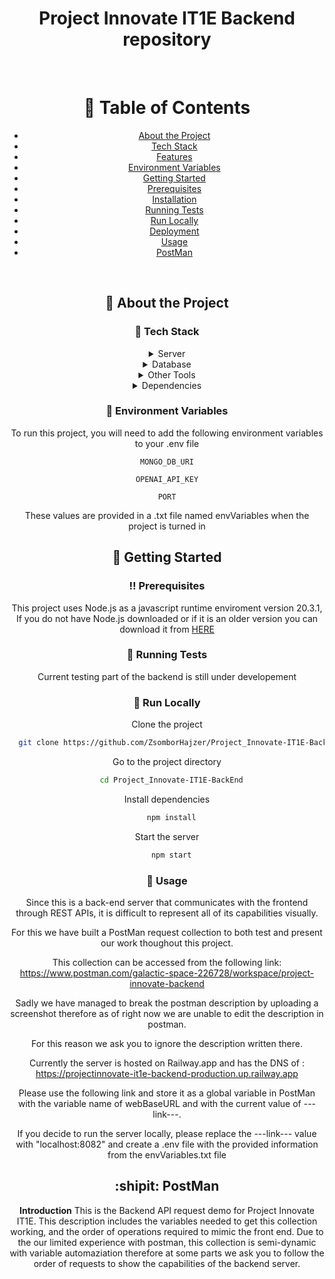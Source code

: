 <!--
Hey, thanks for using the awesome-readme-template template.  
If you have any enhancements, then fork this project and create a pull request 
or just open an issue with the label "enhancement".

Don't forget to give this project a star for additional support ;)
Maybe you can mention me or this repo in the acknowledgements too
-->
<div align="center">

  <h1>Project Innovate IT1E Backend repository</h1>
  
<br />

<!-- Table of Contents -->
# :notebook_with_decorative_cover: Table of Contents

- [About the Project](#star2-about-the-project)
- [Tech Stack](#space_invader-tech-stack)
- [Features](#dart-features)
- [Environment Variables](#key-environment-variables)
- [Getting Started](#toolbox-getting-started)
- [Prerequisites](#bangbang-prerequisites)
- [Installation](#gear-installation)
- [Running Tests](#test_tube-running-tests)
- [Run Locally](#running-run-locally)
- [Deployment](#triangular_flag_on_post-deployment)
- [Usage](#eyes-usage)
- [PostMan](#shipit)

</br>


<!-- About the Project -->
## :star2: About the Project


<!-- TechStack -->
### :space_invader: Tech Stack

<details>
  <summary>Server</summary>
  <ul>
    <li><a href="https://nodejs.org/">NodeJS</a></li>
    <li><a href="https://expressjs.com/">Express.js</a></li>
    <li><a href="https://restfulapi.net/">REST API</a></li>
  </ul>
</details>

<details>
<summary>Database</summary>
  <ul>
    <li><a href="https://www.mongodb.com/">MongoDB</a></li>
  </ul>
</details>

<details>
<summary>Other Tools</summary>
  <ul>
    <li><a href="https://www.mongodb.com/">PostMan</a></li>
    <li><a href="https://railway.app">Railway</a></li>
  </ul>
</details>

<details>
<summary>Dependencies</summary>
  <ul>
    <li><a href="https://www.npmjs.com/package/bcrypt">bcryptjs version: 2.4.3</a></li>
    <li><a href="https://www.npmjs.com/package/body-parser">body-parser version: 1.20.2</a></li>
    <li><a href="https://www.npmjs.com/package/cors">cors version: 2.8.5</a></li>
    <li><a href="https://www.npmjs.com/package/dotenv">dotenv version: 16.0.3 </a></li>
    <li><a href="https://www.npmjs.com/package/express">express version: 4.18.2 </a></li>
    <li><a href="https://www.npmjs.com/package/express-validator">express-validator version: 7.0.1</a></li>
    <li><a href="https://www.npmjs.com/package/fs">fs version: 0.0.1-security</a></li>
    <li><a href="https://www.npmjs.com/package/helmet">helmet version: 7.0.0</a></li>
    <li><a href="https://www.npmjs.com/package/jsonwebtoken">jsonwebtoken version: 9.0.0</a></li>
    <li><a href="https://www.npmjs.com/package/mongoose">mongoose version: 7.1.1</a></li>
    <li><a href="https://www.npmjs.com/package/morgan">morgan version: 1.10.0</a></li>
    <li><a href="https://www.npmjs.com/package/nodemon">nodemon version: 2.0.22</a></li>
    <li><a href="https://www.npmjs.com/package/openai">openai version: 3.2.1</a></li>
    <li><a href="https://www.npmjs.com/package/path">path version: 0.12.7</a></li>
  </ul>
</details>



<!-- Env Variables -->
### :key: Environment Variables

To run this project, you will need to add the following environment variables to your .env file

`MONGO_DB_URI`

`OPENAI_API_KEY`

`PORT`

These values are provided in a .txt file named envVariables when the project is turned in

<!-- Getting Started -->
## 	:toolbox: Getting Started

<!-- Prerequisites -->
### :bangbang: Prerequisites

This project uses Node.js as a javascript runtime enviroment version 20.3.1, If you do not have Node.js downloaded or if it is an older version you can download it from <a href=https://nodejs.org>HERE</a>
   
<!-- Running Tests -->
### :test_tube: Running Tests

Current testing part of the backend is still under developement

<!-- Run Locally -->
### :running: Run Locally

Clone the project

```bash
  git clone https://github.com/ZsomborHajzer/Project_Innovate-IT1E-BackEnd.git
```

Go to the project directory

```bash
  cd Project_Innovate-IT1E-BackEnd
```

Install dependencies

```bash
  npm install
```

Start the server

```bash
  npm start
```

<!-- Usage -->  
### :eyes: Usage

Since this is a back-end server that communicates with the frontend through REST APIs, it is difficult to represent all of its capabilities visually.

For this we have built a PostMan request collection to both test and present our work thoughout this project.

This collection can be accessed from the following link:
<a href=https://www.postman.com/galactic-space-226728/workspace/project-innovate-backend>https://www.postman.com/galactic-space-226728/workspace/project-innovate-backend</a>

Sadly we have managed to break the postman description by uploading a screenshot therefore as of right now we are unable to edit the description in postman.

For this reason we ask you to ignore the description written there.


Currently the server is hosted on Railway.app and has the DNS of : https://projectinnovate-it1e-backend-production.up.railway.app

Please use the following link and store it as a global variable in PostMan with the variable name of webBaseURL and with the current value of ---link---.

If you decide to run the server locally, please replace  the ---link--- value with "localhost:8082" and create a 
.env file with the provided information from the envVariables.txt file

<!-- PostMan -->  
## :shipit: PostMan 

**Introduction**
This is the Backend API request demo for Project Innovate IT1E. This description includes the variables needed to get this collection working,
 and the order of operations required to mimic the front end. Due to the our limited experience with postman, this collection is semi-dynamic 
 with variable automaziation therefore at some parts we ask you to follow the order of requests to show the capabilities of the backend server.